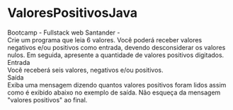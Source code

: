 # ValoresPositivosJava <br>
Bootcamp - Fullstack web Santander - <br>
Crie um programa que leia 6 valores. Você poderá receber valores negativos e/ou positivos como entrada, devendo desconsiderar os valores nulos. Em seguida, apresente a quantidade de valores positivos digitados.
<br>
Entrada<br>
Você receberá seis valores, negativos e/ou positivos.
<br>
Saída<br>
Exiba uma mensagem dizendo quantos valores positivos foram lidos assim como é exibido abaixo no exemplo de saída. Não esqueça da mensagem "valores positivos" ao final.
